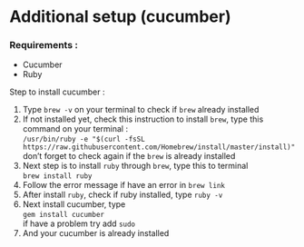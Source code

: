 <!DOCTYPE html>
<html>

<head>
  <meta charset="utf-8">
  <meta name="viewport" content="width=device-width, initial-scale=1.0">
  <title>Cucumber, Serenity Integration</title>
  <link rel="stylesheet" href="https://stackedit.io/style.css" />
</head>

<body class="stackedit">
  <div class="stackedit__html"><h1 id="additional-setup-cucumber">Additional setup (cucumber)</h1>
<h3 id="requirements-">Requirements :</h3>
<ul>
<li>Cucumber</li>
<li>Ruby</li>
</ul>
<p>Step to install cucumber :</p>
<ol>
<li>Type <code>brew -v</code> on your terminal to check if <code>brew</code> already installed</li>
<li>If not installed yet, check this instruction to install <code>brew</code>, type this command on your terminal :<br>
<code>/usr/bin/ruby -e "$(curl -fsSL https://raw.githubusercontent.com/Homebrew/install/master/install)"</code><br>
don’t forget to check again if the <code>brew</code> is already installed</li>
<li>Next step is to install <code>ruby</code> through <code>brew</code>, type this to terminal<br>
<code>brew install ruby</code></li>
<li>Follow the error message if have an error in <code>brew link</code></li>
<li>After install <code>ruby</code>, check if ruby installed, type <code>ruby -v</code></li>
<li>Next install cucumber, type<br>
<code>gem install cucumber</code><br>
if have a problem try add <code>sudo</code></li>
<li>And your cucumber is already installed</li>
</ol>
</div>
</body>

</html>

